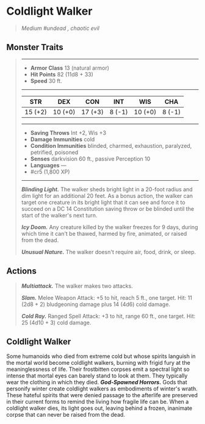 # Coldlight Walker
>*Medium #undead , chaotic evil*
## Monster Traits
>___
>- **Armor Class** 13 (natural armor)
>- **Hit Points** 82 (11d8 + 33)
>- **Speed** 30 ft.
>___
>|STR|DEX|CON|INT|WIS|CHA|
>|:---:|:---:|:---:|:---:|:---:|:---:|
>|15 (+2)|10 (+0)|17 (+3)|8 (-1)|10 (+0)|8 (-1)|
>___
>- **Saving Throws** Int +2, Wis +3
>- **Damage Immunities** cold
>- **Condition Immunities** blinded, charmed, exhaustion, paralyzed, petrified, poisoned
>- **Senses** darkvision 60 ft., passive Perception 10
>- **Languages** —
>- #cr5 (1,800 XP)
>___
>***Blinding Light.*** The walker sheds bright light in a 20-foot radius and dim light for an additional 20 feet. As a bonus action, the walker can target one creature in its bright light that it can see and force it to succeed on a DC 14 Constitution saving throw or be blinded until the start of the walker's next turn.  
>
>***Icy Doom.*** Any creature killed by the walker freezes for 9 days, during which time it can't be thawed, harmed by fire, animated, or raised from the dead.  
>
>***Unusual Nature.*** The walker doesn't require air, food, drink, or sleep.  
>
## Actions
>***Multiattack.*** The walker makes two attacks.  
>
>***Slam.*** Melee Weapon Attack: +5 to hit, reach 5 ft., one target. Hit: 11 (2d8 + 2) bludgeoning damage plus 14 (4d6) cold damage.  
>
>***Cold Ray.*** Ranged Spell Attack: +3 to hit, range 60 ft., one target. Hit: 25 (4d10 + 3) cold damage.
## Coldlight Walker
Some humanoids who died from extreme cold but whose spirits languish in the mortal world become coldlight walkers, burning with frigid fury at the meaninglessness of life. Their frostbitten corpses emit a spectral light so intense that mortal eyes can barely stand to look at them. They typically wear the clothing in which they died.
***God-Spawned Horrors.*** Gods that personify winter create coldlight walkers as embodiments of winter's wrath. These hateful spirits that were denied passage to the afterlife are preserved in their current forms to remind the living how fragile life can be.
When a coldlight walker dies, its light goes out, leaving behind a frozen, inanimate corpse that can never be raised from the dead.